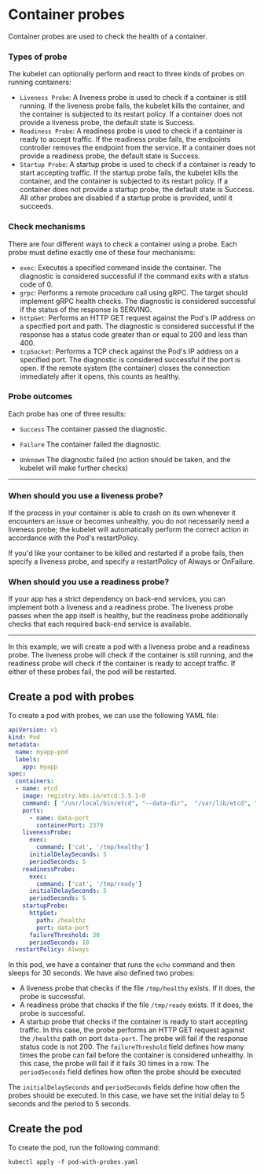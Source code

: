 # Container probes 

Container probes are used to check the health of a container.


### Types of probe
The kubelet can optionally perform and react to three kinds of probes on running containers:
- `Liveness Probe`: A liveness probe is used to check if a container is still running. If the liveness probe fails, the kubelet kills the container, and the container is subjected to its restart policy. If a container does not provide a liveness probe, the default state is Success.
- `Readiness Probe`: A readiness probe is used to check if a container is ready to accept traffic. If the readiness probe fails, the endpoints controller removes the endpoint from the service. If a container does not provide a readiness probe, the default state is Success.
- `Startup Probe`: A startup probe is used to check if a container is ready to start accepting traffic. If the startup probe fails, the kubelet kills the container, and the container is subjected to its restart policy. If a container does not provide a startup probe, the default state is Success. All other probes are disabled if a startup probe is provided, until it succeeds.


### Check mechanisms

There are four different ways to check a container using a probe. Each probe must define exactly one of these four mechanisms:

- `exec`:
Executes a specified command inside the container. The diagnostic is considered successful if the command exits with a status code of 0.
- `grpc`:
Performs a remote procedure call using gRPC. The target should implement gRPC health checks. The diagnostic is considered successful if the status of the response is SERVING.
- `httpGet`:
Performs an HTTP GET request against the Pod's IP address on a specified port and path. The diagnostic is considered successful if the response has a status code greater than or equal to 200 and less than 400.
- `tcpSocket`:
Performs a TCP check against the Pod's IP address on a specified port. The diagnostic is considered successful if the port is open. If the remote system (the container) closes the connection immediately after it opens, this counts as healthy.


### Probe outcomes

Each probe has one of three results:

- `Success`
The container passed the diagnostic.

- `Failure`
The container failed the diagnostic.

- `Unknown`
The diagnostic failed (no action should be taken, and the kubelet will make further checks)

---

### When should you use a liveness probe?
If the process in your container is able to crash on its own whenever it encounters an issue or becomes unhealthy, you do not necessarily need a liveness probe; the kubelet will automatically perform the correct action in accordance with the Pod's restartPolicy.

If you'd like your container to be killed and restarted if a probe fails, then specify a liveness probe, and specify a restartPolicy of Always or OnFailure.

### When should you use a readiness probe?

If your app has a strict dependency on back-end services, you can implement both a liveness and a readiness probe. The liveness probe passes when the app itself is healthy, but the readiness probe additionally checks that each required back-end service is available.


---

In this example, we will create a pod with a liveness probe and a readiness probe. The liveness probe will check if the container is still running, and the readiness probe will check if the container is ready to accept traffic. If either of these probes fail, the pod will be restarted.



## Create a pod with probes

To create a pod with probes, we can use the following YAML file:

```yaml
apiVersion: v1
kind: Pod
metadata:
  name: myapp-pod
  labels:
    app: myapp
spec:
  containers:
  - name: etcd
    image: registry.k8s.io/etcd:3.5.1-0
    command: [ "/usr/local/bin/etcd", "--data-dir",  "/var/lib/etcd", "--listen-client-urls", "http://0.0.0.0:2379", "--advertise-client-urls", "http://127.0.0.1:2379", "--log-level", "debug"]
    ports:
      - name: data-port
        containerPort: 2379
    livenessProbe:
      exec:
        command: ['cat', '/tmp/healthy']
      initialDelaySeconds: 5
      periodSeconds: 5
    readinessProbe:
      exec:
        command: ['cat', '/tmp/ready']
      initialDelaySeconds: 5
      periodSeconds: 5
    startupProbe:
      httpGet:
        path: /healthz
        port: data-port
      failureThreshold: 30
      periodSeconds: 10
  restartPolicy: Always
```

In this pod, we have a container that runs the `echo` command and then sleeps for 30 seconds. We have also defined two probes:

- A liveness probe that checks if the file `/tmp/healthy` exists. If it does, the probe is successful.
- A readiness probe that checks if the file `/tmp/ready` exists. If it does, the probe is successful.
- A startup probe that checks if the container is ready to start accepting traffic. In this case, the probe performs an HTTP GET request against the `/healthz` path on port `data-port`. The probe will fail if the response status code is not 200. The `failureThreshold` field defines how many times the probe can fail before the container is considered unhealthy. In this case, the probe will fail if it fails 30 times in a row. The `periodSeconds` field defines how often the probe should be executed

The `initialDelaySeconds` and `periodSeconds` fields define how often the probes should be executed. In this case, we have set the initial delay to 5 seconds and the period to 5 seconds.

## Create the pod

To create the pod, run the following command:

```
kubectl apply -f pod-with-probes.yaml
```